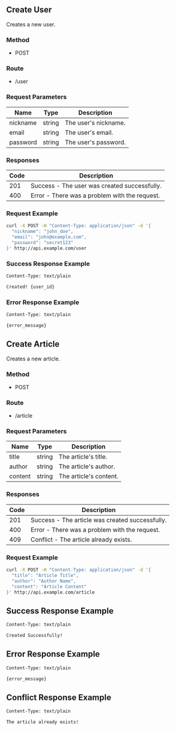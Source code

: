 ## Create User

Creates a new user.

### Method
- POST

### Route
- /user

### Request Parameters
| Name        | Type   | Description        |
|-------------|--------|------------------|
| nickname    | string | The user's nickname. |
| email       | string | The user's email. |
| password    | string | The user's password. |

### Responses
| Code | Description                 |
|--------|---------------------------|
| 201    | Success - The user was created successfully. |
| 400    | Error - There was a problem with the request. |

### Request Example
```bash
curl -X POST -H "Content-Type: application/json" -d '{
  "nickname": "john_doe",
  "email": "john@example.com",
  "password": "secret123"
}' http://api.example.com/user
```

### Success Response Example 

```HTTP/1.1 201 Created
Content-Type: text/plain

Created! {user_id}
```
### Error Response Example
```HTTP/1.1 400 Bad Request
Content-Type: text/plain

{error_message}
```





## Create Article

Creates a new article.

### Method
- POST

### Route
- /article

### Request Parameters
| Name        | Type   | Description        |
|-------------|--------|------------------|
| title       | string | The article's title. |
| author      | string | The article's author. |
| content     | string | The article's content. |

### Responses
| Code | Description                 |
|--------|---------------------------|
| 201    | Success - The article was created successfully. |
| 400    | Error - There was a problem with the request. |
| 409    | Conflict - The article already exists. |

### Request Example
```bash
curl -X POST -H "Content-Type: application/json" -d '{
  "title": "Article Title",
  "author": "Author Name",
  "content": "Article Content"
}' http://api.example.com/article

```
## Success Response Example
```HTTP/1.1 201 Created
Content-Type: text/plain

Created Successfully!
```
## Error Response Example
```HTTP/1.1 400 Bad Request
Content-Type: text/plain

{error_message}
```
## Conflict Response Example
```HTTP/1.1 409 Conflict
Content-Type: text/plain

The article already exists!

